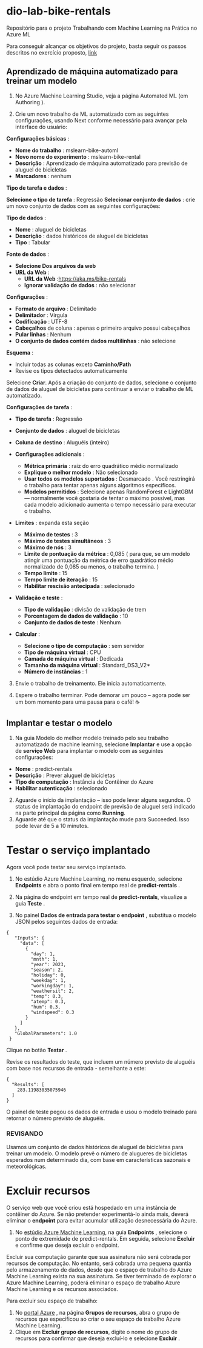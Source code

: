# dio-lab-bike-rentals
Repositório para o projeto Trabalhando com Machine Learning na Prática no Azure ML


Para conseguir alcançar os objetivos do projeto, basta seguir os passos descritos no exercício proposto, [link](https://microsoftlearning.github.io/mslearn-ai-fundamentals/Instructions/Labs/01-machine-learning.html)

## Aprendizado de máquina automatizado para treinar um modelo

1. No Azure Machine Learning Studio, veja a página Automated ML (em Authoring ).

2. Crie um novo trabalho de ML automatizado com as seguintes configurações, usando Next conforme necessário para avançar pela interface do usuário:

**Configurações básicas** :

 - **Nome do trabalho** : mslearn-bike-automl
 - **Novo nome do experimento** : mslearn-bike-rental
 - **Descrição** : Aprendizado de máquina automatizado para previsão de aluguel de bicicletas
 - **Marcadores** : nenhum

**Tipo de tarefa e dados** :

**Selecione o tipo de tarefa** : Regressão
**Selecionar conjunto de dados** : crie um novo conjunto de dados com as seguintes configurações:

**Tipo de dados** :
   - **Nome** : aluguel de bicicletas
   - **Descrição** : dados históricos de aluguel de bicicletas
   - **Tipo** : Tabular
     
**Fonte de dados** :
 - **Selecione Dos arquivos da web**
 - **URL da Web** :
    - **URL da Web** :https://aka.ms/bike-rentals
    - **Ignorar validação de dados** : não selecionar

**Configurações** :
 - **Formato de arquivo** : Delimitado
 - **Delimitador** : Vírgula
 - **Codificação** : UTF-8
 - **Cabeçalhos** de coluna : apenas o primeiro arquivo possui cabeçalhos
 - **Pular linhas** : Nenhum
 - **O conjunto de dados contém dados multilinhas** : não selecione

**Esquema** :
- Incluir todas as colunas exceto **Caminho/Path**
- Revise os tipos detectados automaticamente

Selecione **Criar**. Após a criação do conjunto de dados, selecione o conjunto de dados de aluguel de bicicletas para continuar a enviar o trabalho de ML automatizado.

**Configurações de tarefa** :

- **Tipo de tarefa** : Regressão
- **Conjunto de dados** : aluguel de bicicletas
- **Coluna de destino** : Aluguéis (inteiro)
- **Configurações adicionais** :
  - **Métrica primária** : raiz do erro quadrático médio normalizado
  - **Explique o melhor modelo** : Não selecionado
  - **Usar todos os modelos suportados** : Desmarcado . Você restringirá o trabalho para tentar apenas alguns algoritmos específicos.
  - **Modelos permitidos** : Selecione apenas RandomForest e LightGBM — normalmente você gostaria de tentar o máximo possível, mas cada modelo adicionado aumenta o tempo necessário para executar o trabalho.
- **Limites** : expanda esta seção
  - **Máximo de testes** : 3
  - **Máximo de testes simultâneos** : 3
  - **Máximo de nós** : 3
  - **Limite de pontuação da métrica** : 0,085 ( para que, se um modelo atingir uma pontuação da métrica de erro quadrático médio normalizado de 0,085 ou menos, o trabalho termina. )
  - **Tempo limite** : 15
  - **Tempo limite de iteração** : 15
  - **Habilitar rescisão antecipada** : selecionado
- **Validação e teste** :
  - **Tipo de validação** : divisão de validação de trem
  - **Porcentagem de dados de validação** : 10
  - **Conjunto de dados de teste** : Nenhum
- **Calcular** :

  - **Selecione o tipo de computação** : sem servidor
  - **Tipo de máquina virtual** : CPU
  - **Camada de máquina virtual** : Dedicada
  - **Tamanho da máquina virtual** : Standard_DS3_V2*
  - **Número de instâncias** : 1
    
3. Envie o trabalho de treinamento. Ele inicia automaticamente.

4. Espere o trabalho terminar. Pode demorar um pouco – agora pode ser um bom momento para uma pausa para o café! ☕


## Implantar e testar o modelo
1. Na guia Modelo do melhor modelo treinado pelo seu trabalho automatizado de machine learning, selecione **Implantar** e use a opção de **serviço Web** para implantar o modelo com as seguintes configurações:
 - **Nome** : predict-rentals
 - **Descrição** : Prever aluguel de bicicletas
 - **Tipo de computação** : Instância de Contêiner do Azure
 - **Habilitar autenticação** : selecionado
2. Aguarde o início da implantação – isso pode levar alguns segundos. O status de implantação do endpoint de previsão de aluguel será indicado na parte principal da página como **Running**.
3. Aguarde até que o status da implantação mude para Succeeded. Isso pode levar de 5 a 10 minutos.





# Testar o serviço implantado
 Agora você pode testar seu serviço implantado.

1. No estúdio Azure Machine Learning, no menu esquerdo, selecione **Endpoints** e abra o ponto final em tempo real de **predict-rentals** .

2. Na página do endpoint em tempo real de **predict-rentals**, visualize a guia **Teste** .

3. No painel **Dados de entrada para testar o endpoint** , substitua o modelo JSON pelos seguintes dados de entrada:

```
{
   "Inputs": { 
     "data": [
       {
         "day": 1,
         "mnth": 1,   
         "year": 2023,
         "season": 2,
         "holiday": 0,
         "weekday": 1,
         "workingday": 1,
         "weathersit": 2, 
         "temp": 0.3, 
         "atemp": 0.3,
         "hum": 0.3,
         "windspeed": 0.3 
       }
     ]    
   },   
   "GlobalParameters": 1.0
 }
 ```
Clique no botão **Testar** .

Revise os resultados do teste, que incluem um número previsto de aluguéis com base nos recursos de entrada - semelhante a este:

```
{
  "Results": [
    283.11983035075946
  ]
}
```

O painel de teste pegou os dados de entrada e usou o modelo treinado para retornar o número previsto de aluguéis.

### REVISANDO

Usamos um conjunto de dados históricos de aluguel de bicicletas para treinar um modelo. O modelo prevê o número de alugueres de bicicletas esperados num determinado dia, com base em características sazonais e meteorológicas.

# Excluir recursos
O serviço web que você criou está hospedado em uma instância de contêiner do Azure. Se não pretender experimentá-lo ainda mais, deverá eliminar o **endpoint** para evitar acumular utilização desnecessária do Azure.

1. No [estúdio Azure Machine Learning](https://ml.azure.com/?azure-portal=true), na guia **Endpoints** , selecione o ponto de extremidade de predict-rentals. Em seguida, selecione **Excluir** e confirme que deseja excluir o endpoint.

Excluir sua computação garante que sua assinatura não será cobrada por recursos de computação. No entanto, será cobrada uma pequena quantia pelo armazenamento de dados, desde que o espaço de trabalho do Azure Machine Learning exista na sua assinatura. Se tiver terminado de explorar o Azure Machine Learning, poderá eliminar o espaço de trabalho Azure Machine Learning e os recursos associados.

Para excluir seu espaço de trabalho:

1. No [portal Azure](https://portal.azure.com/?azure-portal=true) , na página **Grupos de recursos**, abra o grupo de recursos que especificou ao criar o seu espaço de trabalho Azure Machine Learning.
2. Clique em **Excluir grupo de recursos**, digite o nome do grupo de recursos para confirmar que deseja excluí-lo e selecione **Excluir** .